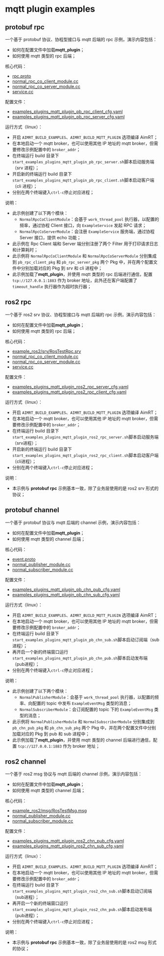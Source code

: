 # mqtt plugin examples

## protobuf rpc

一个基于 protobuf 协议、协程型接口与 mqtt 后端的 rpc 示例，演示内容包括：
- 如何在配置文件中加载**mqtt_plugin**；
- 如何使用 mqtt 类型的 rpc 后端；


核心代码：
- [rpc.proto](../../../protocols/example/rpc.proto)
- [normal_rpc_co_client_module.cc](../../cpp/pb_rpc/module/normal_rpc_co_client_module/normal_rpc_co_client_module.cc)
- [normal_rpc_co_server_module.cc](../../cpp/pb_rpc/module/normal_rpc_co_server_module/normal_rpc_co_server_module.cc)
- [service.cc](../../cpp/pb_rpc/module/normal_rpc_co_server_module/service.cc)


配置文件：
- [examples_plugins_mqtt_plugin_pb_rpc_client_cfg.yaml](./install/linux/bin/cfg/examples_plugins_mqtt_plugin_pb_rpc_client_cfg.yaml)
- [examples_plugins_mqtt_plugin_pb_rpc_server_cfg.yaml](./install/linux/bin/cfg/examples_plugins_mqtt_plugin_pb_rpc_server_cfg.yaml)



运行方式（linux）：
- 开启 `AIMRT_BUILD_EXAMPLES`、`AIMRT_BUILD_MQTT_PLUGIN` 选项编译 AimRT；
- 在本地启动一个 mqtt broker，也可以使用其他 IP 地址的 mqtt broker，但需要修改示例配置中的 `broker_addr`； 
- 在终端运行 build 目录下`start_examples_plugins_mqtt_plugin_pb_rpc_server.sh`脚本启动服务端（srv 进程）；
- 开启新的终端运行 build 目录下`start_examples_plugins_mqtt_plugin_pb_rpc_client.sh`脚本启动客户端（cli 进程）；
- 分别在两个终端键入`ctrl-c`停止对应进程；


说明：
- 此示例创建了以下两个模块：
  - `NormalRpcCoClientModule`：会基于 `work_thread_pool` 执行器，以配置的频率，通过协程 Client 接口，向 `ExampleService` 发起 RPC 请求；
  - `NormalRpcCoServerModule`：会注册 `ExampleService` 服务端，通过协程 Server 接口，提供 echo 功能；
- 此示例在 Rpc Client 端和 Server 端分别注册了两个 Filter 用于打印请求日志和计算耗时；
- 此示例将 `NormalRpcCoClientModule` 和 `NormalRpcCoServerModule` 分别集成到 `pb_rpc_client_pkg` 和 `pb_rpc_server_pkg` 两个 Pkg 中，并在两个配置文件中分别加载对应的 Pkg 到 srv 和 cli 进程中；
- 此示例加载了**mqtt_plugin**，并使用 mqtt 类型的 rpc 后端进行通信，配置 `tcp://127.0.0.1:1883` 作为 broker 地址，此外还在客户端配置了 `timeout_handle` 执行器作为超时执行器；

 

## ros2 rpc

一个基于 ros2 srv 协议、协程型接口与 mqtt 后端的 rpc 示例，演示内容包括：
- 如何在配置文件中加载**mqtt_plugin**；
- 如何使用 mqtt 类型的 rpc 后端；


核心代码：
- [example_ros2/srv/RosTestRpc.srv](../../../protocols/example_ros2/srv/RosTestRpc.srv)
- [normal_rpc_co_client_module.cc](../../cpp/ros2_rpc/module/normal_rpc_co_client_module/normal_rpc_co_client_module.cc)
- [normal_rpc_co_server_module.cc](../../cpp/ros2_rpc/module/normal_rpc_co_server_module/normal_rpc_co_server_module.cc)
- [service.cc](../../cpp/ros2_rpc/module/normal_rpc_co_server_module/service.cc)


配置文件：
- [examples_plugins_mqtt_plugin_ros2_rpc_server_cfg.yaml](./install/linux/bin/cfg/examples_plugins_mqtt_plugin_ros2_rpc_server_cfg.yaml)
- [examples_plugins_mqtt_plugin_ros2_rpc_client_cfg.yaml](./install/linux/bin/cfg/examples_plugins_mqtt_plugin_ros2_rpc_client_cfg.yaml)


运行方式（linux）：
- 开启 `AIMRT_BUILD_EXAMPLES`、`AIMRT_BUILD_MQTT_PLUGIN` 选项编译 AimRT；
- 在本地启动一个 mqtt broker，也可以使用其他 IP 地址的 mqtt broker，但需要修改示例配置中的 `broker_addr`； 
- 在终端运行 build 目录下`start_examples_plugins_mqtt_plugin_ros2_rpc_server.sh`脚本启动服务端（srv进程）；
- 开启新的终端运行 build 目录下`start_examples_plugins_mqtt_plugin_ros2_rpc_client.sh`脚本启动客户端（cli进程）；
- 分别在两个终端键入`ctrl-c`停止对应进程；


说明：
- 本示例与 **protobuf rpc** 示例基本一致，除了业务层使用的是 ros2 srv 形式的协议；



## protobuf channel

一个基于 protobuf 协议与 mqtt 后端的 channel 示例，演示内容包括：
- 如何在配置文件中加载**mqtt_plugin**；
- 如何使用 mqtt 类型的 channel 后端；



核心代码：
- [event.proto](../../../protocols/example/event.proto)
- [normal_publisher_module.cc](../../cpp/pb_chn/module/normal_publisher_module/normal_publisher_module.cc)
- [normal_subscriber_module.cc](../../cpp/pb_chn/module/normal_subscriber_module/normal_subscriber_module.cc)


配置文件：
- [examples_plugins_mqtt_plugin_pb_chn_pub_cfg.yaml](./install/linux/bin/cfg/examples_plugins_mqtt_plugin_pb_chn_pub_cfg.yaml)
- [examples_plugins_mqtt_plugin_pb_chn_sub_cfg.yaml](./install/linux/bin/cfg/examples_plugins_mqtt_plugin_pb_chn_sub_cfg.yaml)

运行方式（linux）：
- 开启 `AIMRT_BUILD_EXAMPLES`、`AIMRT_BUILD_MQTT_PLUGIN` 选项编译 AimRT；
- 在本地启动一个 mqtt broker，也可以使用其他 IP 地址的 mqtt broker，但需要修改示例配置中的 `broker_addr`； 
- 在终端运行 build 目录下`start_examples_plugins_mqtt_plugin_pb_chn_sub.sh`脚本启动订阅端（sub进程）；
- 再开启一个新的终端窗口运行`start_examples_plugins_mqtt_plugin_pb_chn_pub.sh`脚本启动发布端（pub进程）；
- 分别在两个终端键入`ctrl-c`停止对应进程；


说明：
- 此示例创建了以下两个模块：
  - `NormalPublisherModule`：会基于 `work_thread_pool` 执行器，以配置的频率、向配置的 topic 中发布 `ExampleEventMsg` 类型的消息；
  - `NormalSubscriberModule`：会订阅配置的 topic 下的 `ExampleEventMsg` 类型的消息；
- 此示例将 `NormalPublisherModule` 和 `NormalSubscriberModule` 分别集成到 `pb_chn_pub_pkg` 和 `pb_chn_sub_pkg` 两个 Pkg 中，并在两个配置文件中分别加载对应的 Pkg 到 pub 和 sub 进程中；
- 此示例加载了**mqtt_plugin**，并使用 mqtt 类型的 channel 后端进行通信，配置 `tcp://127.0.0.1:1883` 作为 broker 地址；


## ros2 channel

一个基于 ros2 msg 协议与 mqtt 后端的 channel 示例，演示内容包括：
- 如何在配置文件中加载**mqtt_plugin**；
- 如何使用 mqtt 类型的 channel 后端；



核心代码：
- [example_ros2/msg/RosTestMsg.msg](../../../protocols/example_ros2/msg/RosTestMsg.msg)
- [normal_publisher_module.cc](../../cpp/ros2_chn/module/normal_publisher_module/normal_publisher_module.cc)
- [normal_subscriber_module.cc](../../cpp/ros2_chn/module/normal_subscriber_module/normal_subscriber_module.cc)


配置文件：
- [examples_plugins_mqtt_plugin_ros2_chn_pub_cfg.yaml](./install/linux/bin/cfg/examples_plugins_mqtt_plugin_ros2_chn_pub_cfg.yaml)
- [examples_plugins_mqtt_plugin_ros2_chn_sub_cfg.yaml](./install/linux/bin/cfg/examples_plugins_mqtt_plugin_ros2_chn_sub_cfg.yaml)


运行方式（linux）：
- 开启 `AIMRT_BUILD_EXAMPLES`、`AIMRT_BUILD_MQTT_PLUGIN` 选项编译 AimRT；
- 在本地启动一个 mqtt broker，也可以使用其他 IP 地址的 mqtt broker，但需要修改示例配置中的 `broker_addr`； 
- 在终端运行 build 目录下`start_examples_plugins_mqtt_plugin_ros2_chn_sub.sh`脚本启动订阅端（sub进程）；
- 再开启一个新的终端窗口运行`start_examples_plugins_mqtt_plugin_ros2_chn_pub.sh`脚本启动发布端（pub进程）；
- 分别在两个终端键入`ctrl-c`停止对应进程；


说明：
- 本示例与 **protobuf rpc** 示例基本一致，除了业务层使用的是 ros2 msg 形式的协议；
